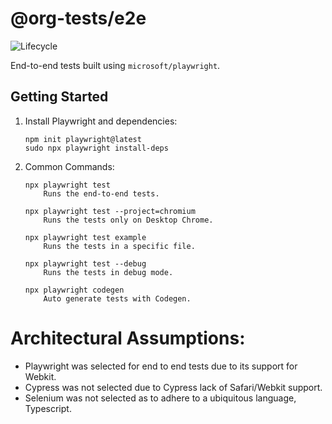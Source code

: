 # @org-tests/e2e
![Lifecycle](https://img.shields.io/badge/lifecycle-unstable-red)

End-to-end tests built using `microsoft/playwright`. 

## Getting Started

1. Install Playwright and dependencies:

    ```
    npm init playwright@latest
    sudo npx playwright install-deps
    ```


2. Common Commands:

    ```
    npx playwright test
        Runs the end-to-end tests.

    npx playwright test --project=chromium
        Runs the tests only on Desktop Chrome.

    npx playwright test example
        Runs the tests in a specific file.

    npx playwright test --debug
        Runs the tests in debug mode.

    npx playwright codegen
        Auto generate tests with Codegen.
    ```

# Architectural Assumptions:

* Playwright was selected for end to end tests due to its support for Webkit. 
* Cypress was not selected due to Cypress lack of Safari/Webkit support. 
* Selenium was not selected as to adhere to a ubiquitous language, Typescript.